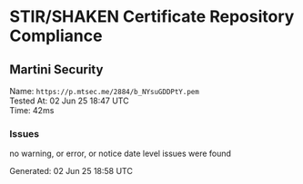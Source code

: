 # STIR/SHAKEN Certificate Repository Compliance

## Martini Security

Name: `https://p.mtsec.me/2884/b_NYsuGDDPtY.pem`\
Tested At: 02 Jun 25 18:47 UTC\
Time: 42ms

### Issues

no warning, or error, or notice date level issues were found

Generated: 02 Jun 25 18:58 UTC